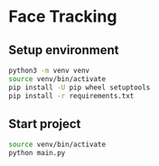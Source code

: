 # Face Tracking

## Setup environment

```bash
python3 -m venv venv
source venv/bin/activate
pip install -U pip wheel setuptools
pip install -r requirements.txt
```

## Start project

```bash
source venv/bin/activate
python main.py
```

